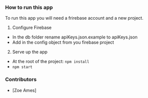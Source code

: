 ### How to run this app
To run this app you will need a frirebase account and a new project.

1. Configure Firebase
* In the db folder rename apiKeys.json.example to apiKeys.json
* Add in the config object from you firebase project
2. Serve up the app
*  At the root of the project: `npm install`
* `npm start`

### Contributors
* [Zoe Ames]